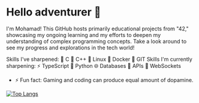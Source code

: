 # Hello adventurer 👋
I'm Mohamad! This GitHub hosts primarily educational projects from "42," showcasing my ongoing learning and my efforts to deepen my understanding of complex programming concepts. Take a look around to see my progress and explorations in the tech world!



Skills I've sharpened: 🔨  C
                       🤖  C++
                       🐧  Linux
                       🐋  Docker
                       🌿  GIT
Skills I'm currently sharpening: ⚡  TypeScript
                                 🐍  Python
                                 🌐  Databases
                                 🔗  APIs
                                 💬  WebSockets
- ⚡ Fun fact: Gaming and coding can produce equal amount of dopamine.


[![Top Langs](https://github-readme-stats.vercel.app/api/top-langs/?username=zolfagharipour&layout=compact&theme=calm_pink)](https://github.com/zolfagharipour/github-readme-stats)

